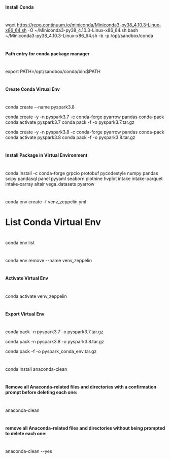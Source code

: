 #
#### Install Conda
#
wget https://repo.continuum.io/miniconda/Miniconda3-py38_4.10.3-Linux-x86_64.sh -O ~/Miniconda3-py38_4.10.3-Linux-x86_64.sh
bash ~/Miniconda3-py38_4.10.3-Linux-x86_64.sh -b -p /opt/sandbox/conda

#
#### Path entry for conda package manager
#
export PATH=/opt/sandbox/conda/bin:$PATH

#
#### Create Conda Virtual Env 
#

conda create --name pyspark3.8


conda create -y -n pyspark3.7 -c conda-forge pyarrow pandas conda-pack
conda activate pyspark3.7
conda pack -f -o pyspark3.7.tar.gz


conda create -y -n pyspark3.8 -c conda-forge pyarrow pandas conda-pack
conda activate pyspark3.8
conda pack -f -o pyspark3.8.tar.gz


#
#### Install Package in Virtual Environment
#

conda install -c conda-forge grpcio protobuf pycodestyle numpy pandas scipy pandasql panel pyyaml seaborn plotnine hvplot intake intake-parquet intake-xarray altair vega_datasets pyarrow

#
####  
# 
conda env create -f venv_zeppelin.yml

#
# List Conda Virtual Env
#
conda env list

#
#
#
conda env remove --name venv_zeppelin

#
#### Activate Virtual Env
#
conda activate venv_zeppelin

#
#### Export Virtual Env
#
conda pack -n pyspark3.7 -o pyspark3.7.tar.gz

conda pack -n pyspark3.8 -o pyspark3.8.tar.gz

conda pack -f -o pyspark_conda_env.tar.gz

#
####
#
conda install anaconda-clean

#
#### Remove all Anaconda-related files and directories with a confirmation prompt before deleting each one:
#
anaconda-clean

#
#### remove all Anaconda-related files and directories without being prompted to delete each one:
#
anaconda-clean --yes